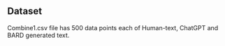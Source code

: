 ## Dataset
Combine1.csv file has 500 data points each of Human-text, ChatGPT and BARD generated text.
